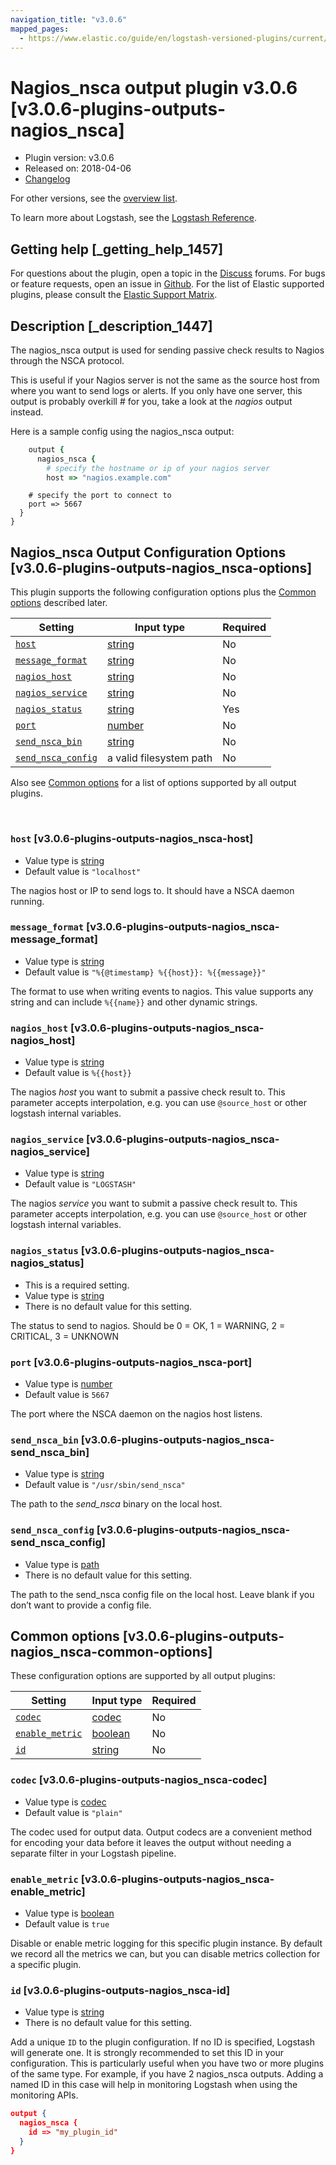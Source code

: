 ```yaml
---
navigation_title: "v3.0.6"
mapped_pages:
  - https://www.elastic.co/guide/en/logstash-versioned-plugins/current/v3.0.6-plugins-outputs-nagios_nsca.html
---
```


# Nagios_nsca output plugin v3.0.6 [v3.0.6-plugins-outputs-nagios_nsca]


* Plugin version: v3.0.6
* Released on: 2018-04-06
* [Changelog](https://github.com/logstash-plugins/logstash-output-nagios_nsca/blob/v3.0.6/CHANGELOG.md)

For other versions, see the [overview list](output-nagios_nsca-index.md).

To learn more about Logstash, see the [Logstash Reference](logstash://reference/index.md).

## Getting help [_getting_help_1457]

For questions about the plugin, open a topic in the [Discuss](http://discuss.elastic.co) forums. For bugs or feature requests, open an issue in [Github](https://github.com/logstash-plugins/logstash-output-nagios_nsca). For the list of Elastic supported plugins, please consult the [Elastic Support Matrix](https://www.elastic.co/support/matrix#matrix_logstash_plugins).


## Description [_description_1447]

The nagios_nsca output is used for sending passive check results to Nagios through the NSCA protocol.

This is useful if your Nagios server is not the same as the source host from where you want to send logs or alerts. If you only have one server, this output is probably overkill # for you, take a look at the *nagios* output instead.

Here is a sample config using the nagios_nsca output:

```ruby
    output {
      nagios_nsca {
        # specify the hostname or ip of your nagios server
        host => "nagios.example.com"
```

```
    # specify the port to connect to
    port => 5667
  }
}
```

## Nagios_nsca Output Configuration Options [v3.0.6-plugins-outputs-nagios_nsca-options]

This plugin supports the following configuration options plus the [Common options](v3-0-6-plugins-outputs-nagios_nsca.md#v3.0.6-plugins-outputs-nagios_nsca-common-options) described later.

| Setting | Input type | Required |
| --- | --- | --- |
| [`host`](v3-0-6-plugins-outputs-nagios_nsca.md#v3.0.6-plugins-outputs-nagios_nsca-host) | [string](logstash://reference/configuration-file-structure.md#string) | No |
| [`message_format`](v3-0-6-plugins-outputs-nagios_nsca.md#v3.0.6-plugins-outputs-nagios_nsca-message_format) | [string](logstash://reference/configuration-file-structure.md#string) | No |
| [`nagios_host`](v3-0-6-plugins-outputs-nagios_nsca.md#v3.0.6-plugins-outputs-nagios_nsca-nagios_host) | [string](logstash://reference/configuration-file-structure.md#string) | No |
| [`nagios_service`](v3-0-6-plugins-outputs-nagios_nsca.md#v3.0.6-plugins-outputs-nagios_nsca-nagios_service) | [string](logstash://reference/configuration-file-structure.md#string) | No |
| [`nagios_status`](v3-0-6-plugins-outputs-nagios_nsca.md#v3.0.6-plugins-outputs-nagios_nsca-nagios_status) | [string](logstash://reference/configuration-file-structure.md#string) | Yes |
| [`port`](v3-0-6-plugins-outputs-nagios_nsca.md#v3.0.6-plugins-outputs-nagios_nsca-port) | [number](logstash://reference/configuration-file-structure.md#number) | No |
| [`send_nsca_bin`](v3-0-6-plugins-outputs-nagios_nsca.md#v3.0.6-plugins-outputs-nagios_nsca-send_nsca_bin) | [string](logstash://reference/configuration-file-structure.md#string) | No |
| [`send_nsca_config`](v3-0-6-plugins-outputs-nagios_nsca.md#v3.0.6-plugins-outputs-nagios_nsca-send_nsca_config) | a valid filesystem path | No |

Also see [Common options](v3-0-6-plugins-outputs-nagios_nsca.md#v3.0.6-plugins-outputs-nagios_nsca-common-options) for a list of options supported by all output plugins.

 

### `host` [v3.0.6-plugins-outputs-nagios_nsca-host]

* Value type is [string](logstash://reference/configuration-file-structure.md#string)
* Default value is `"localhost"`

The nagios host or IP to send logs to. It should have a NSCA daemon running.


### `message_format` [v3.0.6-plugins-outputs-nagios_nsca-message_format]

* Value type is [string](logstash://reference/configuration-file-structure.md#string)
* Default value is `"%{@timestamp} %{{host}}: %{{message}}"`

The format to use when writing events to nagios. This value supports any string and can include `%{{name}}` and other dynamic strings.


### `nagios_host` [v3.0.6-plugins-outputs-nagios_nsca-nagios_host]

* Value type is [string](logstash://reference/configuration-file-structure.md#string)
* Default value is `%{{host}}`

The nagios *host* you want to submit a passive check result to. This parameter accepts interpolation, e.g. you can use `@source_host` or other logstash internal variables.


### `nagios_service` [v3.0.6-plugins-outputs-nagios_nsca-nagios_service]

* Value type is [string](logstash://reference/configuration-file-structure.md#string)
* Default value is `"LOGSTASH"`

The nagios *service* you want to submit a passive check result to. This parameter accepts interpolation, e.g. you can use `@source_host` or other logstash internal variables.


### `nagios_status` [v3.0.6-plugins-outputs-nagios_nsca-nagios_status]

* This is a required setting.
* Value type is [string](logstash://reference/configuration-file-structure.md#string)
* There is no default value for this setting.

The status to send to nagios. Should be 0 = OK, 1 = WARNING, 2 = CRITICAL, 3 = UNKNOWN


### `port` [v3.0.6-plugins-outputs-nagios_nsca-port]

* Value type is [number](logstash://reference/configuration-file-structure.md#number)
* Default value is `5667`

The port where the NSCA daemon on the nagios host listens.


### `send_nsca_bin` [v3.0.6-plugins-outputs-nagios_nsca-send_nsca_bin]

* Value type is [string](logstash://reference/configuration-file-structure.md#string)
* Default value is `"/usr/sbin/send_nsca"`

The path to the *send_nsca* binary on the local host.


### `send_nsca_config` [v3.0.6-plugins-outputs-nagios_nsca-send_nsca_config]

* Value type is [path](logstash://reference/configuration-file-structure.md#path)
* There is no default value for this setting.

The path to the send_nsca config file on the local host. Leave blank if you don’t want to provide a config file.



## Common options [v3.0.6-plugins-outputs-nagios_nsca-common-options]

These configuration options are supported by all output plugins:

| Setting | Input type | Required |
| --- | --- | --- |
| [`codec`](v3-0-6-plugins-outputs-nagios_nsca.md#v3.0.6-plugins-outputs-nagios_nsca-codec) | [codec](logstash://reference/configuration-file-structure.md#codec) | No |
| [`enable_metric`](v3-0-6-plugins-outputs-nagios_nsca.md#v3.0.6-plugins-outputs-nagios_nsca-enable_metric) | [boolean](logstash://reference/configuration-file-structure.md#boolean) | No |
| [`id`](v3-0-6-plugins-outputs-nagios_nsca.md#v3.0.6-plugins-outputs-nagios_nsca-id) | [string](logstash://reference/configuration-file-structure.md#string) | No |

### `codec` [v3.0.6-plugins-outputs-nagios_nsca-codec]

* Value type is [codec](logstash://reference/configuration-file-structure.md#codec)
* Default value is `"plain"`

The codec used for output data. Output codecs are a convenient method for encoding your data before it leaves the output without needing a separate filter in your Logstash pipeline.


### `enable_metric` [v3.0.6-plugins-outputs-nagios_nsca-enable_metric]

* Value type is [boolean](logstash://reference/configuration-file-structure.md#boolean)
* Default value is `true`

Disable or enable metric logging for this specific plugin instance. By default we record all the metrics we can, but you can disable metrics collection for a specific plugin.


### `id` [v3.0.6-plugins-outputs-nagios_nsca-id]

* Value type is [string](logstash://reference/configuration-file-structure.md#string)
* There is no default value for this setting.

Add a unique `ID` to the plugin configuration. If no ID is specified, Logstash will generate one. It is strongly recommended to set this ID in your configuration. This is particularly useful when you have two or more plugins of the same type. For example, if you have 2 nagios_nsca outputs. Adding a named ID in this case will help in monitoring Logstash when using the monitoring APIs.

```json
output {
  nagios_nsca {
    id => "my_plugin_id"
  }
}
```



